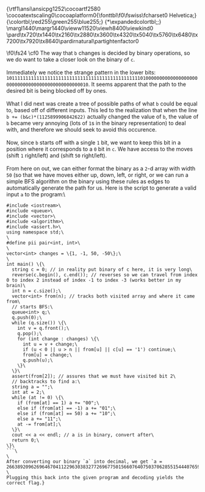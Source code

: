 {\rtf1\ansi\ansicpg1252\cocoartf2580
\cocoatextscaling0\cocoaplatform0{\fonttbl\f0\fswiss\fcharset0 Helvetica;}
{\colortbl;\red255\green255\blue255;}
{\*\expandedcolortbl;;}
\margl1440\margr1440\vieww11520\viewh8400\viewkind0
\pard\tx720\tx1440\tx2160\tx2880\tx3600\tx4320\tx5040\tx5760\tx6480\tx7200\tx7920\tx8640\pardirnatural\partightenfactor0

\f0\fs24 \cf0 The way that `b` changes is decided by binary operations, so we do want to take a closer look on the binary of `c`.\
\
Immediately we notice the strange pattern in the lower bits: `1011111111111111111111111111111111111111111111111010000000000000000000000000000000000000000000000010`. It seems apparent that the path to the desired bit is being blocked off by ones.\
\
What I did next was create a tree of possible paths of what `b` could be equal to, based off of different inputs. This led to the realization that when the line `b += (b&c)*(1125899906842622)` actually changed the value of `b`, the value of `b` became very annoying (lots of `1`s in the binary representation) to deal with, and therefore we should seek to avoid this occurence.\
\
Now, since `b` starts off with a single `1` bit, we want to keep this bit in a position where it corresponds to a `0` bit in `c`. We have access to the moves (shift `1` right/left) and (shift `50` right/left).\
\
From here on out, we can either format the binary as a `2`-d array with width `50` (so that we have moves either up, down, left, or right, or we can run a simple BFS algorithm on the binary using these rules as edges to automatically generate the path for us. Here is the script to generate a valid input `a` to the program:\
```cpp\
#include <iostream>\
#include <queue>\
#include <vector>\
#include <algorithm>\
#include <assert.h>\
using namespace std;\
\
#define pii pair<int, int>\
\
vector<int> changes = \{1, -1, 50, -50\};\
\
int main() \{\
  string c = 0; // in reality put binary of c here, it is very long\
  reverse(c.begin(), c.end()); // reverses so we can travel from index 0 to index 2 instead of index -1 to index -3 (works better in my brain)\
  int n = c.size();\
  vector<int> from(n); // tracks both visited array and where it came from\
  // starts BFS:\
  queue<int> q;\
  q.push(0);\
  while (q.size()) \{\
    int v = q.front();\
    q.pop();\
    for (int change : changes) \{\
      int u = v + change;\
      if (u < 0 || u > n || from[u] || c[u] == '1') continue;\
      from[u] = change;\
      q.push(u);\
    \}\
  \}\
  assert(from[2]); // assures that we must have visited bit 2\
  // backtracks to find a:\
  string a = "";\
  int at = 2;\
  while (at != 0) \{\
    if (from[at] == 1) a += "00";\
    else if (from[at] == -1) a += "01";\
    else if (from[at] == 50) a += "10";\
    else a += "11";\
    at -= from[at];\
  \}\
  cout << a << endl; // a is in binary, convert after\
  return 0;\
\}\
```\
\
After converting our binary `a` into decimal, we get `a = 266389209626964670411229630383277269677501566076407503706285515444076594421701235243486016983041387987424513152591848742324465668841041551073869994`.\
\
Plugging this back into the given program and decoding yields the correct flag.}
